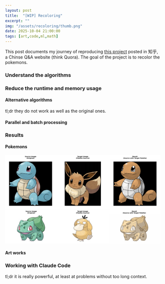 ```yaml
---
layout: post
title:  "[WIP] Recoloring"
excerpt: ""
img: "/assets/recoloring/thumb.png"
date: 2025-10-04 21:00:00
tags: [art,code,ml,math]
---
```


This post documents my journey of reproducing [this project](https://zhuanlan.zhihu.com/p/695729586) posted in 知乎,
a Chinse Q&A website (think Quora).
The goal of the project is to recolor the pokemons.

### Understand the algorithms

### Reduce the runtime and memory usage
#### Alternative algorithms
tl;dr they do not work as well as the original ones.

#### Parallel and batch processing


### Results

#### Pokemons

<div class="recoloring">
  <img src="/assets/recoloring/brown_squirtle.png" alt="Brown Squirtle" />
</div>

<div class="recoloring">
  <img src="/assets/recoloring/yellow_bulbasaur.png" alt="Yellow Bulbasaur" />
</div>

#### Art works


### Working with Claude Code
tl;dr it is really powerful, at least at problems without too long context.
